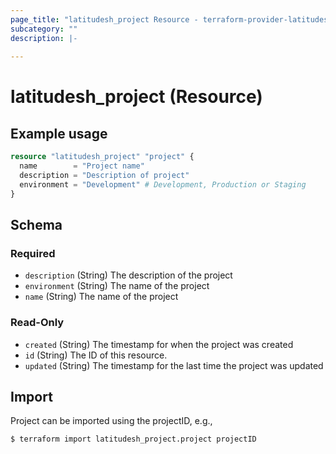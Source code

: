 ```yaml
---
page_title: "latitudesh_project Resource - terraform-provider-latitudesh"
subcategory: ""
description: |-
  
---
```


# latitudesh_project (Resource)



## Example usage

```terraform
resource "latitudesh_project" "project" {
  name        = "Project name"
  description = "Description of project"
  environment = "Development" # Development, Production or Staging
}
```

<!-- schema generated by tfplugindocs -->
## Schema

### Required

- `description` (String) The description of the project
- `environment` (String) The name of the project
- `name` (String) The name of the project

### Read-Only

- `created` (String) The timestamp for when the project was created
- `id` (String) The ID of this resource.
- `updated` (String) The timestamp for the last time the project was updated

## Import
Project can be imported using the projectID, e.g.,

```sh
$ terraform import latitudesh_project.project projectID
```